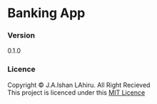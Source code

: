 # Banking App

### Version
0.1.0

### Licence
Copyright © J.A.Ishan LAhiru. All Right Recieved <br>
This project is licenced under this [MIT Licence](Licence.txt)

